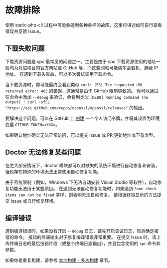 # 故障排除

使用 static-php-cli 过程中可能会碰到各种各样的故障，这里将讲述如何自行查看错误并反馈 Issue。

## 下载失败问题

下载资源问题是 spc 最常见的问题之一。主要是由于 spc 下载资源使用的地址一般均为对应项目的官方网站或 GitHub 等，而这些网站可能偶尔会宕机、屏蔽 IP 地址。
在遇到下载失败后，可以多次尝试调用下载命令。

当下载资源时，你可能最终会看到类似 `curl: (56) The requested URL returned error: 403` 的错误，这通常是由于 GitHub 限制导致的。
你可以通过在命令中添加 `--debug` 来验证，会看到类似 `[DEBU] Running command (no output) : curl -sfSL   "https://api.github.com/repos/openssl/openssl/releases"` 的输出。

要解决这个问题，可以在 GitHub 上 [创建](https://github.com/settings/tokens) 一个个人访问令牌，并将其设置为环境变量 `GITHUB_TOKEN=<XXX>`。

如果确认地址确实无法正常访问，可以提交 Issue 或 PR 更新地址或下载类型。

## Doctor 无法修复某些问题

在绝大部分情况下，doctor 模块都可以对缺失的系统环境进行自动修复和安装，但也存在特殊的环境无法正常使用自动修复功能。

由于系统限制（例如，Windows 下无法自动安装 Visual Studio 等软件），自动修复功能无法用于某些项目。
在遇到无法自动修复功能时，如果遇到 `Some check items can not be fixed` 字样，则表明无法自动修复。
请根据终端显示的方法提交 Issue 或自行修复环境。

## 编译错误

遇到编译错误时，如果没有开启 `--debug` 日志，请先开启调试日志，然后确定报错的命令。
报错的终端输出对于修复编译错误非常重要。
在提交 Issue 时，请上传终端日志的最后报错片段（或整个终端日志输出），并且包含使用的 `spc` 命令和参数。

如果你是重复构建，请参考 [本地构建 - 多次构建](./manual-build#多次构建) 章节。
